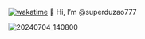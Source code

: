  [![wakatime](https://wakatime.com/badge/user/018ceb3f-a108-4403-97d2-2779dad0f410.svg)](https://wakatime.com/@018ceb3f-a108-4403-97d2-2779dad0f410)
 👋 Hi, I’m @superduzao777

![20240704_140800](https://github.com/user-attachments/assets/564f1c80-75be-4ba4-9ee2-aca40508ca8f)
